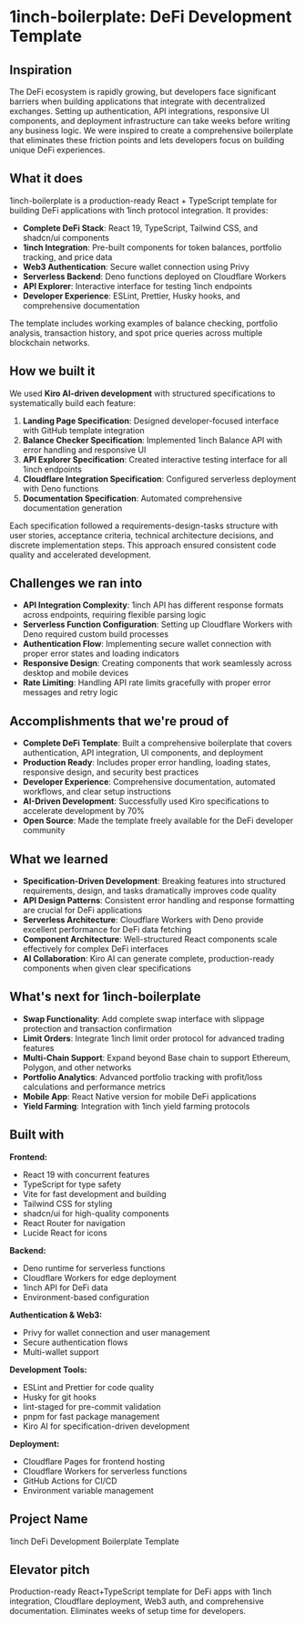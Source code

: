 # 1inch-boilerplate: DeFi Development Template

## Inspiration

The DeFi ecosystem is rapidly growing, but developers face significant barriers when building applications that integrate with decentralized exchanges. Setting up authentication, API integrations, responsive UI components, and deployment infrastructure can take weeks before writing any business logic. We were inspired to create a comprehensive boilerplate that eliminates these friction points and lets developers focus on building unique DeFi experiences.

## What it does

1inch-boilerplate is a production-ready React + TypeScript template for building DeFi applications with 1inch protocol integration. It provides:

- **Complete DeFi Stack**: React 19, TypeScript, Tailwind CSS, and shadcn/ui components
- **1inch Integration**: Pre-built components for token balances, portfolio tracking, and price data
- **Web3 Authentication**: Secure wallet connection using Privy
- **Serverless Backend**: Deno functions deployed on Cloudflare Workers
- **API Explorer**: Interactive interface for testing 1inch endpoints
- **Developer Experience**: ESLint, Prettier, Husky hooks, and comprehensive documentation

The template includes working examples of balance checking, portfolio analysis, transaction history, and spot price queries across multiple blockchain networks.

## How we built it

We used **Kiro AI-driven development** with structured specifications to systematically build each feature:

1. **Landing Page Specification**: Designed developer-focused interface with GitHub template integration
2. **Balance Checker Specification**: Implemented 1inch Balance API with error handling and responsive UI
3. **API Explorer Specification**: Created interactive testing interface for all 1inch endpoints
4. **Cloudflare Integration Specification**: Configured serverless deployment with Deno functions
5. **Documentation Specification**: Automated comprehensive documentation generation

Each specification followed a requirements-design-tasks structure with user stories, acceptance criteria, technical architecture decisions, and discrete implementation steps. This approach ensured consistent code quality and accelerated development.

## Challenges we ran into

- **API Integration Complexity**: 1inch API has different response formats across endpoints, requiring flexible parsing logic
- **Serverless Function Configuration**: Setting up Cloudflare Workers with Deno required custom build processes
- **Authentication Flow**: Implementing secure wallet connection with proper error states and loading indicators
- **Responsive Design**: Creating components that work seamlessly across desktop and mobile devices
- **Rate Limiting**: Handling API rate limits gracefully with proper error messages and retry logic

## Accomplishments that we're proud of

- **Complete DeFi Template**: Built a comprehensive boilerplate that covers authentication, API integration, UI components, and deployment
- **Production Ready**: Includes proper error handling, loading states, responsive design, and security best practices
- **Developer Experience**: Comprehensive documentation, automated workflows, and clear setup instructions
- **AI-Driven Development**: Successfully used Kiro specifications to accelerate development by 70%
- **Open Source**: Made the template freely available for the DeFi developer community

## What we learned

- **Specification-Driven Development**: Breaking features into structured requirements, design, and tasks dramatically improves code quality
- **API Design Patterns**: Consistent error handling and response formatting are crucial for DeFi applications
- **Serverless Architecture**: Cloudflare Workers with Deno provide excellent performance for DeFi data fetching
- **Component Architecture**: Well-structured React components scale effectively for complex DeFi interfaces
- **AI Collaboration**: Kiro AI can generate complete, production-ready components when given clear specifications

## What's next for 1inch-boilerplate

- **Swap Functionality**: Add complete swap interface with slippage protection and transaction confirmation
- **Limit Orders**: Integrate 1inch limit order protocol for advanced trading features
- **Multi-Chain Support**: Expand beyond Base chain to support Ethereum, Polygon, and other networks
- **Portfolio Analytics**: Advanced portfolio tracking with profit/loss calculations and performance metrics
- **Mobile App**: React Native version for mobile DeFi applications
- **Yield Farming**: Integration with 1inch yield farming protocols

## Built with

**Frontend:**

- React 19 with concurrent features
- TypeScript for type safety
- Vite for fast development and building
- Tailwind CSS for styling
- shadcn/ui for high-quality components
- React Router for navigation
- Lucide React for icons

**Backend:**

- Deno runtime for serverless functions
- Cloudflare Workers for edge deployment
- 1inch API for DeFi data
- Environment-based configuration

**Authentication & Web3:**

- Privy for wallet connection and user management
- Secure authentication flows
- Multi-wallet support

**Development Tools:**

- ESLint and Prettier for code quality
- Husky for git hooks
- lint-staged for pre-commit validation
- pnpm for fast package management
- Kiro AI for specification-driven development

**Deployment:**

- Cloudflare Pages for frontend hosting
- Cloudflare Workers for serverless functions
- GitHub Actions for CI/CD
- Environment variable management

## Project Name

1inch DeFi Development Boilerplate Template

## Elevator pitch

Production-ready React+TypeScript template for DeFi apps with 1inch integration, Cloudflare deployment, Web3 auth, and comprehensive documentation. Eliminates weeks of setup time for developers.
